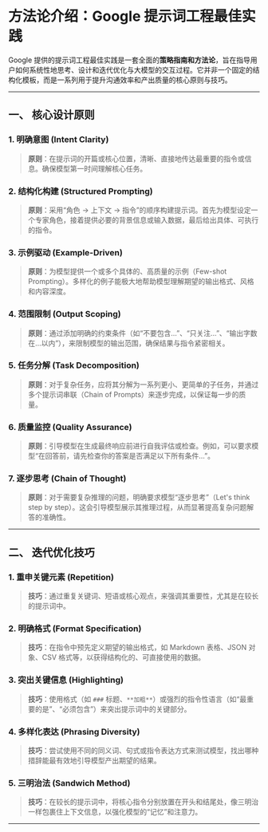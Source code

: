 # 方法论介绍：Google 提示词工程最佳实践

Google 提供的提示词工程最佳实践是一套全面的**策略指南和方法论**，旨在指导用户如何系统性地思考、设计和迭代优化与大模型的交互过程。它并非一个固定的结构化模板，而是一系列用于提升沟通效率和产出质量的核心原则与技巧。

---

## 一、 核心设计原则

### 1. **明确意图 (Intent Clarity)**
> **原则**：在提示词的开篇或核心位置，清晰、直接地传达最重要的指令或信息。确保模型第一时间理解核心任务。

### 2. **结构化构建 (Structured Prompting)**
> **原则**：采用“角色 -> 上下文 -> 指令”的顺序构建提示词。首先为模型设定一个专家角色，接着提供必要的背景信息或输入数据，最后给出具体、可执行的指令。

### 3. **示例驱动 (Example-Driven)**
> **原则**：为模型提供一个或多个具体的、高质量的示例（Few-shot Prompting）。多样化的例子能极大地帮助模型理解期望的输出格式、风格和内容深度。

### 4. **范围限制 (Output Scoping)**
> **原则**：通过添加明确的约束条件（如“不要包含...”、“只关注...”、“输出字数在...以内”），来限制模型的输出范围，确保结果与指令紧密相关。

### 5. **任务分解 (Task Decomposition)**
> **原则**：对于复杂任务，应将其分解为一系列更小、更简单的子任务，并通过多个提示词串联（Chain of Prompts）来逐步完成，以保证每一步的质量。

### 6. **质量监控 (Quality Assurance)**
> **原则**：引导模型在生成最终响应前进行自我评估或检查。例如，可以要求模型“在回答前，请先检查你的答案是否满足以下所有条件...”。

### 7. **逐步思考 (Chain of Thought)**
> **原则**：对于需要复杂推理的问题，明确要求模型“逐步思考”（Let's think step by step）。这会引导模型展示其推理过程，从而显著提高复杂问题解答的准确性。

---

## 二、 迭代优化技巧

### 1. **重申关键元素 (Repetition)**
> **技巧**：通过重复关键词、短语或核心观点，来强调其重要性，尤其是在较长的提示词中。

### 2. **明确格式 (Format Specification)**
> **技巧**：在指令中预先定义期望的输出格式，如 Markdown 表格、JSON 对象、CSV 格式等，以获得结构化的、可直接使用的数据。

### 3. **突出关键信息 (Highlighting)**
> **技巧**：使用格式（如 `###` 标题、`**加粗**`）或强烈的指令性语言（如“最重要的是”、“必须包含”）来突出提示词中的关键部分。

### 4. **多样化表达 (Phrasing Diversity)**
> **技巧**：尝试使用不同的同义词、句式或指令表达方式来测试模型，找出哪种措辞能最有效地引导模型产出期望的结果。

### 5. **三明治法 (Sandwich Method)**
> **技巧**：在较长的提示词中，将核心指令分别放置在开头和结尾处，像三明治一样包裹住上下文信息，以强化模型的“记忆”和注意力。

---
